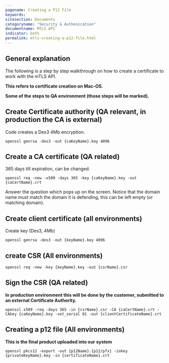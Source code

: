 ```yaml
---
pagename: Creating a P12 File
keywords:
sitesection: Documents
categoryname: "Security & Authenication"
documentname: MTLS API
indicator: both
permalink: mtls-creating-a-p12-file.html
---
```



## General explanation

The following is a step by step walkthrough on how to create a certificate to work with the mTLS API.

**This refers to certificate creation on Mac-OS.**

**Some of the steps to QA environment (those steps will be marked).**

## Create Certificate authority (QA relevant, in production the CA is external)

Code creates a Des3 4Mb encryption.
```
openssl genrsa -des3 -out {caKeyName}.key 4096
```

## Create a CA certificate (QA related)

365 days till expiration, can be changed.

```
openssl req -new -x509 -days 365 -key {caKeyName}.key -out {caCertName}.crt
```

Answer the question which pops up on the screen. Notice that the domain name must match the domain it is defending, this can be left empty (or matching domain).

## Create client certificate (all environments)

Create key (Des3, 4Mb)
```
openssl genrsa -des3 -out {keyName}.key 4096
```

## create CSR (All environments)
```
openssl req -new -key {keyName}.key -out {csrName}.csr
```

## Sign the CSR (QA related)

**In production environment this will be done by the customer, submitted to an external Certificate Authority.**

```
openssl x509 -req -days 365 -in {csrName}.csr -CA {caCertName}.crt -CAkey {caKeyName}.key -set_serial 01 -out {clientCertificateName}.crt
```

## Creating a p12 file (All environments)

**This is the final product uploaded into our system**

```
openssl pkcs12 -export -out {p12Name}.{p12/pfx} -inkey {privateKeyName}.key -in {certificateName}.crt
```
